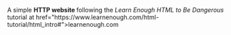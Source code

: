 <p>
  A simple <strong> HTTP website </strong> following the 
  <em> Learn Enough HTML to Be Dangerous </em> tutorial at
  <a> href="https://www.learnenough.com/html-tutorial/html_intro#">learnenough.com </a>
</p>
